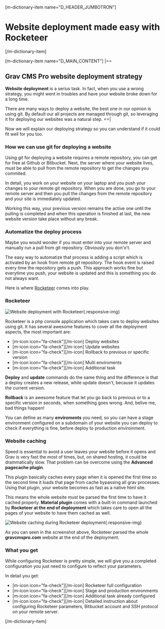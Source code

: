 [m-dictionary-item name="D_HEADER_JUMBOTRON"]
  # Website deployment made easy with Rocketeer
[/m-dictionary-item]

[m-dictionary-item name="D_MAIN_CONTENT"]
  |==
  ## Grav CMS Pro website deployment strategy

  **Website deployment** is a serius task. In fact, when you use a wrong strategy, you might went in troubles and have your website broke down for a long time.

  There are many ways to deploy a website, the best one in our opinion is using git. By default our all projects are managed through git, so leveraging it for deploying our websites was a natural step.
  ==|
  
  Now we will explain our deploying strategy so you can understand if it could fit well for you too.

  ### How we can use git for deploying a website

  Using git for deploying a website requires a remote repository, you can get for free at Github or Bitbucket. Next, the server where your website lives, must be able to pull from the remote repository to get the changes you commited.

  In detail, you work on your website on your laptop and you push your changes to your remote git repository. When you are done, you go to your remote server and then you pull the changes from the remote repository and your site is immediately updated.

  Working this way, your previous version remains the active one until the pulling is completed and when this operation is finished at last, the new website version take place without any break.

  ### Automatize the deploy process

  Maybe you would wonder if you must enter into your remote server and manually run a pull from git repository. Obviously you don'o't.

  The easy way to automatize that process is adding a script which is activated by an hook from remote git repository. The hook event is raised every time the repository gets a push. This approach works fine but everytime you push, your website is updated and this is something you do not always want.

  Here is where [Rocketeer](http://rocketeer.autopergamene.eu/) comes into play.

  ### Rocketeer

  ![Website deployment with Rocketeer](/user/pages/images/website-deployment.gif "Website deployment"){.responsive-img}

  Rocketeer is a php console application which takes care to deploy websites using git. It has several awesome features to cover all the deployment aspects, the most important are:

  - [m-icon icon="fa-check"][/m-icon] Deploy websites
  - [m-icon icon="fa-check"][/m-icon] Update websites
  - [m-icon icon="fa-check"][/m-icon] Rollback to previous or specific version
  - [m-icon icon="fa-check"][/m-icon] Multi enviroments
  - [m-icon icon="fa-check"][/m-icon] Additional task

  **Deploy** and **update** commands do the same thing and the difference is that a deploy creates a new release, while update doesn't, because it updates the current version.

  **Rollback** is an awesome feature that let you go back to previous or to a specific version in seconds, when something goes wrong. And, belive me, bad things happen!

  You can define as many **enviroments** you need, so you can have a stage environment configured on a subdomain of your website you can deploy to check if everything is fine, before deploy to production enviroinment.

  ### Website caching

  Speed is essential to avoid a user leaves your website before it opens and Grav is very fast the most of times, but, on shared hosting, it could be drammatically slow. That problem can be overcome using the **Advanced pagecache plugin**.

  This plugin basically caches every page when it is opened the first time so the second time it loads that page from cache bypassing all grav processes. Using that plugin, your website becomes as fast as a native html site.

  This means the whole website must be parsed the first time to have it cached properly. **Material plugin** comes with a built-in command launched by **Rocketeer at the end of deployment** which takes care to open all the pages of your website to have them cached as well.

  ![Website caching during Rocketeer deployment](/user/pages/images/website-caching.gif "Website caching"){.responsive-img}

  As you can seen in the screenshot above, Rocketeer parsed the whole **gravcmspro.com** website at the end of the deployment.

  ### What you get

  While configuring Rocketeer is pretty simple, we will give you a completed configuration you just need to configure to reflect your parameters.

  In detail you get:

  - [m-icon icon="fa-check"][/m-icon] Rocketeer full configuration
  - [m-icon icon="fa-check"][/m-icon] Stage and production environments
  - [m-icon icon="fa-check"][/m-icon] Additional task already configured
  - [m-icon icon="fa-check"][/m-icon] Detailed instruction about configuring Rocketeer parameters, Bitbucket account and SSH protocol on your remote server.

[/m-dictionary-item]
